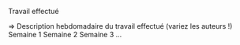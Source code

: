 Travail effectué

=> Description hebdomadaire du travail effectué (variez les auteurs !)
Semaine 1
Semaine 2
Semaine 3
...
